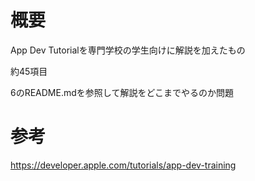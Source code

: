 # 概要

App Dev Tutorialを専門学校の学生向けに解説を加えたもの

約45項目

6のREADME.mdを参照して解説をどこまでやるのか問題

# 参考
https://developer.apple.com/tutorials/app-dev-training
